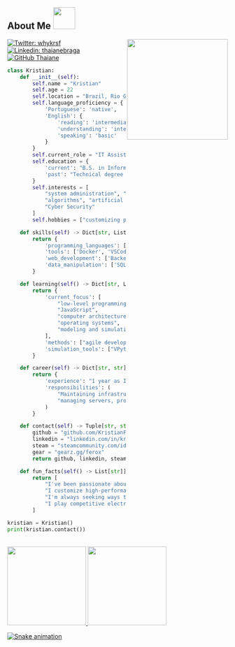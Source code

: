 <h2> About Me <img src="https://i.pinimg.com/originals/c5/4b/8a/c54b8a98c242d3f79e273ef5e5cda7ca.gif" width="50"></h2>
<img align='right' src="https://i.pinimg.com/originals/d7/1e/c3/d71ec3b3901cb6e71b14a2764521d559.gif" width="230">

[![Twitter: whykrsf](https://img.shields.io/twitter/follow/whykrsf?style=social)](https://twitter.com/whykrsf)
[![Linkedin: thaianebraga](https://img.shields.io/badge/-kristianfrasson-blue?style=flat-square&logo=Linkedin&logoColor=white&link=https://www.linkedin.com/in/kristianfrasson/)](https://www.linkedin.com/in/kristianfrasson/)
[![GitHub Thaiane](https://img.shields.io/github/followers/KristianFrasson?label=follow&style=social)](https://github.com/KristianFrasson)


```python
class Kristian:
    def __init__(self):
        self.name = "Kristian"
        self.age = 22
        self.location = "Brazil, Rio Grande do Sul"
        self.language_proficiency = {
            'Portuguese': 'native',
            'English': {
                'reading': 'intermediate',
                'understanding': 'intermediate',
                'speaking': 'basic'
            }
        }
        self.current_role = "IT Assistant at Continental SP"
        self.education = {
            'current': "B.S. in Information Systems at Universidade Franciscana (UFN)",
            'past': "Technical degree in Computer Science from SEG Albert Einstein"
        }
        self.interests = [
            "system administration", "web development", 
            "algorithms", "artificial intelligence", 
            "Cyber Security"
        ]
        self.hobbies = ["customizing peripherals", "developing hardware", "competitive gaming"]

    def skills(self) -> Dict[str, List[str]]:
        return {
            'programming_languages': ['PHP', 'Python', 'C#', 'SQL'],
            'tools': ['Docker', 'VSCode', 'Github'],
            'web_development': ['Backend-focused'],
            'data_manipulation': ['SQL', 'Excel', 'VBA']
        }

    def learning(self() -> Dict[str, List[str]]:
        return {
            'current_focus': [
                "low-level programming with C++",
                "JavaScript",
                "computer architecture",
                "operating systems",
                "modeling and simulations"
            ],
            'methods': ["agile development", "project management"],
            'simulation_tools': ["VPython", "queue theory"]
        }

    def career(self) -> Dict[str, str]:
        return {
            'experience': "1 year as IT Assistant",
            'responsibilities': (
                "Maintaining infrastructure, administering ERP systems, "
                "managing servers, providing remote support"
            )
        }

    def contact(self) -> Tuple[str, str, str, str]:
        github = "github.com/KristianFrasson"
        linkedin = "linkedin.com/in/kristianfrasson/"
        steam = "steamcommunity.com/id/krsfl/"
        gear = "gearz.gg/ferox"
        return github, linkedin, steam, gear

    def fun_facts(self() -> List[str]]:
        return [
            "I've been passionate about technology since childhood, starting with Minecraft plugin development.",
            "I customize high-performance peripherals and hardware as a hobby.",
            "I'm always seeking ways to improve business efficiency through technological solutions.",
            "I play competitive electronic games as a hobby."
        ]

kristian = Kristian()
print(kristian.contact())
```
<br>


<div>
<a href="https://github.com/KristianFrasson">
<img loading="lazy" height="180em" src="https://github-readme-stats.vercel.app/api/top-langs/?username=KristianFrasson&layout=compact&langs_count=7&theme=dracula"/>
<img loading="lazy" height="180em" src="https://github-readme-stats.vercel.app/api?username=KristianFrasson&show_icons=true&layout=compact&langs_count=7&theme=dracula"/>
</div>

![Snake animation](https://github.com/KristianFrasson/KristianFrasson/blob/output/github-contribution-grid-snake.svg)

